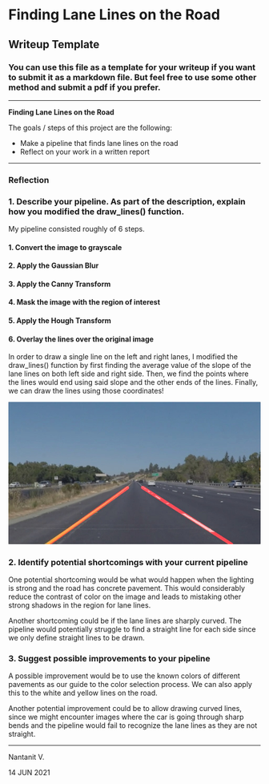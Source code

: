 # **Finding Lane Lines on the Road** 

## Writeup Template

### You can use this file as a template for your writeup if you want to submit it as a markdown file. But feel free to use some other method and submit a pdf if you prefer.

---

**Finding Lane Lines on the Road**

The goals / steps of this project are the following:
* Make a pipeline that finds lane lines on the road
* Reflect on your work in a written report


[//]: # (Image References)

[image1]: ./test_images_output/solidYellowLeft.jpg "Example Output Image"

---

### Reflection

### 1. Describe your pipeline. As part of the description, explain how you modified the draw_lines() function.

My pipeline consisted roughly of 6 steps.

#### 1. Convert the image to grayscale
#### 2. Apply the Gaussian Blur
#### 3. Apply the Canny Transform
#### 4. Mask the image with the region of interest
#### 5. Apply the Hough Transform
#### 6. Overlay the lines over the original image

In order to draw a single line on the left and right lanes, I modified the draw_lines() function by first finding the average value of the slope of the lane lines on both left side and right side. Then, we find the points where the lines would end using said slope and the other ends of the lines. Finally, we can draw the lines using those coordinates!

![alt text][image1]


### 2. Identify potential shortcomings with your current pipeline

One potential shortcoming would be what would happen when the lighting is strong and the road has concrete pavement. This would considerably reduce the contrast of color on the image and leads to mistaking other strong shadows in the region for lane lines. 

Another shortcoming could be if the lane lines are sharply curved. The pipeline would potentially struggle to find a straight line for each side since we only define straight lines to be drawn.

### 3. Suggest possible improvements to your pipeline

A possible improvement would be to use the known colors of different pavements as our guide to the color selection process. We can also apply this to the white and yellow lines on the road.

Another potential improvement could be to allow drawing curved lines, since we might encounter images where the car is going through sharp bends and the pipeline would fail to recognize the lane lines as they are not straight.

---

Nantanit V.

14 JUN 2021
